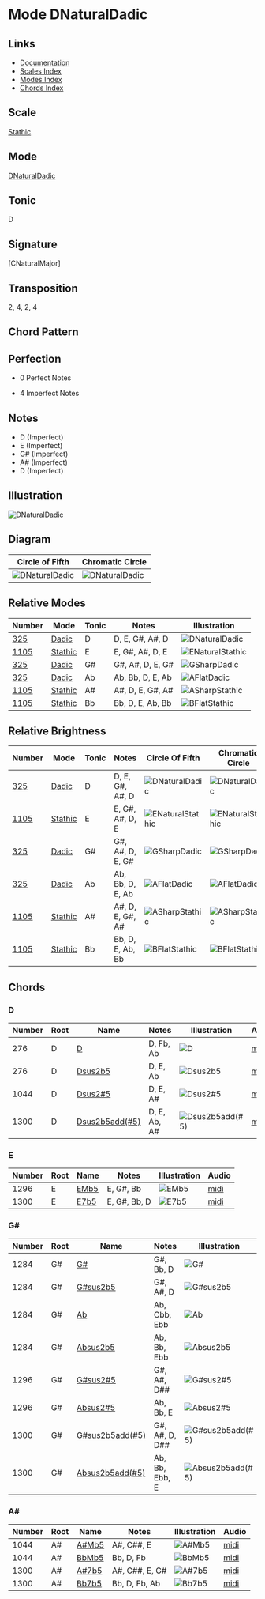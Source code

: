 # Mode DNaturalDadic

## Links

- [Documentation](README.md)
- [Scales Index](Scales.md)
- [Modes Index](Modes.md)
- [Chords Index](Chords.md)

## Scale

[Stathic](ScaleStathic.md)

## Mode

[DNaturalDadic](ModeDNaturalDadic.md)

## Tonic

D

## Signature

[CNaturalMajor]

## Transposition

2, 4, 2, 4

## Chord Pattern



## Perfection

 - 0 Perfect Notes

 - 4 Imperfect Notes

## Notes

- D (Imperfect)
- E (Imperfect)
- G# (Imperfect)
- A# (Imperfect)
- D (Imperfect)

## Illustration

![DNaturalDadic](ModeDNaturalDadic.png)

## Diagram

| Circle of Fifth | Chromatic Circle |
|-----------------|------------------|
| ![DNaturalDadic](CircleOfFifthModeDNaturalDadic.png) | ![DNaturalDadic](ChromaticCircleModeDNaturalDadic.png) |
## Relative Modes

| Number | Mode | Tonic | Notes | Illustration |
|--------|------|-------|-------|--------------|
| [325](https://ianring.com/musictheory/scales/325) | [Dadic](ModeDadic.md) | D | D, E, G#, A#, D | ![DNaturalDadic](ModeDNaturalDadic.png) |
| [1105](https://ianring.com/musictheory/scales/1105) | [Stathic](ModeStathic.md) | E | E, G#, A#, D, E | ![ENaturalStathic](ModeENaturalStathic.png) |
| [325](https://ianring.com/musictheory/scales/325) | [Dadic](ModeDadic.md) | G# | G#, A#, D, E, G# | ![GSharpDadic](ModeGSharpDadic.png) |
| [325](https://ianring.com/musictheory/scales/325) | [Dadic](ModeDadic.md) | Ab | Ab, Bb, D, E, Ab | ![AFlatDadic](ModeAFlatDadic.png) |
| [1105](https://ianring.com/musictheory/scales/1105) | [Stathic](ModeStathic.md) | A# | A#, D, E, G#, A# | ![ASharpStathic](ModeASharpStathic.png) |
| [1105](https://ianring.com/musictheory/scales/1105) | [Stathic](ModeStathic.md) | Bb | Bb, D, E, Ab, Bb | ![BFlatStathic](ModeBFlatStathic.png) |
## Relative Brightness

| Number | Mode | Tonic | Notes | Circle Of Fifth | Chromatic Circle |
|--------|------|-------|-------|-----------------|------------------|
| [325](https://ianring.com/musictheory/scales/325) | [Dadic](ModeDadic.md) | D | D, E, G#, A#, D | ![DNaturalDadic](CircleOfFifthModeDNaturalDadic.png) | ![DNaturalDadic](ChromaticCircleModeDNaturalDadic.png) 
| [1105](https://ianring.com/musictheory/scales/1105) | [Stathic](ModeStathic.md) | E | E, G#, A#, D, E | ![ENaturalStathic](CircleOfFifthModeENaturalStathic.png) | ![ENaturalStathic](ChromaticCircleModeENaturalStathic.png) 
| [325](https://ianring.com/musictheory/scales/325) | [Dadic](ModeDadic.md) | G# | G#, A#, D, E, G# | ![GSharpDadic](CircleOfFifthModeGSharpDadic.png) | ![GSharpDadic](ChromaticCircleModeGSharpDadic.png) 
| [325](https://ianring.com/musictheory/scales/325) | [Dadic](ModeDadic.md) | Ab | Ab, Bb, D, E, Ab | ![AFlatDadic](CircleOfFifthModeAFlatDadic.png) | ![AFlatDadic](ChromaticCircleModeAFlatDadic.png) 
| [1105](https://ianring.com/musictheory/scales/1105) | [Stathic](ModeStathic.md) | A# | A#, D, E, G#, A# | ![ASharpStathic](CircleOfFifthModeASharpStathic.png) | ![ASharpStathic](ChromaticCircleModeASharpStathic.png) 
| [1105](https://ianring.com/musictheory/scales/1105) | [Stathic](ModeStathic.md) | Bb | Bb, D, E, Ab, Bb | ![BFlatStathic](CircleOfFifthModeBFlatStathic.png) | ![BFlatStathic](ChromaticCircleModeBFlatStathic.png) 

## Chords

### D

| Number | Root | Name | Notes | Illustration | Audio |
|--------|------|------|-------|--------------|-------|
| 276 | D | [D](ChordDNaturalDiminishedFlatThird.md) | D, Fb, Ab | ![D](ChordDNaturalDiminishedFlatThirdRootPosition.png) | [midi](ChordDNaturalDiminishedFlatThirdRootPosition.mid) |
| 276 | D | [Dsus2b5](ChordDNaturalSuspendedSecondFlatFifth.md) | D, E, Ab | ![Dsus2b5](ChordDNaturalSuspendedSecondFlatFifthRootPosition.png) | [midi](ChordDNaturalSuspendedSecondFlatFifthRootPosition.mid) |
| 1044 | D | [Dsus2#5](ChordDNaturalSuspendedSecondSharpFifth.md) | D, E, A# | ![Dsus2#5](ChordDNaturalSuspendedSecondSharpFifthRootPosition.png) | [midi](ChordDNaturalSuspendedSecondSharpFifthRootPosition.mid) |
| 1300 | D | [Dsus2b5add(#5)](ChordDNaturalSuspendedSecondFlatFifthAddSharpFifth.md) | D, E, Ab, A# | ![Dsus2b5add(#5)](ChordDNaturalSuspendedSecondFlatFifthAddSharpFifthRootPosition.png) | [midi](ChordDNaturalSuspendedSecondFlatFifthAddSharpFifthRootPosition.mid) |

### E

| Number | Root | Name | Notes | Illustration | Audio |
|--------|------|------|-------|--------------|-------|
| 1296 | E | [EMb5](ChordENaturalMajorFlatFifth.md) | E, G#, Bb | ![EMb5](ChordENaturalMajorFlatFifthRootPosition.png) | [midi](ChordENaturalMajorFlatFifthRootPosition.mid) |
| 1300 | E | [E7b5](ChordENaturalDominantSeventhFlatFifth.md) | E, G#, Bb, D | ![E7b5](ChordENaturalDominantSeventhFlatFifthRootPosition.png) | [midi](ChordENaturalDominantSeventhFlatFifthRootPosition.mid) |

### G#

| Number | Root | Name | Notes | Illustration | Audio |
|--------|------|------|-------|--------------|-------|
| 1284 | G# | [G#](ChordGSharpDiminishedFlatThird.md) | G#, Bb, D | ![G#](ChordGSharpDiminishedFlatThirdRootPosition.png) | [midi](ChordGSharpDiminishedFlatThirdRootPosition.mid) |
| 1284 | G# | [G#sus2b5](ChordGSharpSuspendedSecondFlatFifth.md) | G#, A#, D | ![G#sus2b5](ChordGSharpSuspendedSecondFlatFifthRootPosition.png) | [midi](ChordGSharpSuspendedSecondFlatFifthRootPosition.mid) |
| 1284 | G# | [Ab](ChordAFlatDiminishedFlatThird.md) | Ab, Cbb, Ebb | ![Ab](ChordAFlatDiminishedFlatThirdRootPosition.png) | [midi](ChordAFlatDiminishedFlatThirdRootPosition.mid) |
| 1284 | G# | [Absus2b5](ChordAFlatSuspendedSecondFlatFifth.md) | Ab, Bb, Ebb | ![Absus2b5](ChordAFlatSuspendedSecondFlatFifthRootPosition.png) | [midi](ChordAFlatSuspendedSecondFlatFifthRootPosition.mid) |
| 1296 | G# | [G#sus2#5](ChordGSharpSuspendedSecondSharpFifth.md) | G#, A#, D## | ![G#sus2#5](ChordGSharpSuspendedSecondSharpFifthRootPosition.png) | [midi](ChordGSharpSuspendedSecondSharpFifthRootPosition.mid) |
| 1296 | G# | [Absus2#5](ChordAFlatSuspendedSecondSharpFifth.md) | Ab, Bb, E | ![Absus2#5](ChordAFlatSuspendedSecondSharpFifthRootPosition.png) | [midi](ChordAFlatSuspendedSecondSharpFifthRootPosition.mid) |
| 1300 | G# | [G#sus2b5add(#5)](ChordGSharpSuspendedSecondFlatFifthAddSharpFifth.md) | G#, A#, D, D## | ![G#sus2b5add(#5)](ChordGSharpSuspendedSecondFlatFifthAddSharpFifthRootPosition.png) | [midi](ChordGSharpSuspendedSecondFlatFifthAddSharpFifthRootPosition.mid) |
| 1300 | G# | [Absus2b5add(#5)](ChordAFlatSuspendedSecondFlatFifthAddSharpFifth.md) | Ab, Bb, Ebb, E | ![Absus2b5add(#5)](ChordAFlatSuspendedSecondFlatFifthAddSharpFifthRootPosition.png) | [midi](ChordAFlatSuspendedSecondFlatFifthAddSharpFifthRootPosition.mid) |

### A#

| Number | Root | Name | Notes | Illustration | Audio |
|--------|------|------|-------|--------------|-------|
| 1044 | A# | [A#Mb5](ChordASharpMajorFlatFifth.md) | A#, C##, E | ![A#Mb5](ChordASharpMajorFlatFifthRootPosition.png) | [midi](ChordASharpMajorFlatFifthRootPosition.mid) |
| 1044 | A# | [BbMb5](ChordBFlatMajorFlatFifth.md) | Bb, D, Fb | ![BbMb5](ChordBFlatMajorFlatFifthRootPosition.png) | [midi](ChordBFlatMajorFlatFifthRootPosition.mid) |
| 1300 | A# | [A#7b5](ChordASharpDominantSeventhFlatFifth.md) | A#, C##, E, G# | ![A#7b5](ChordASharpDominantSeventhFlatFifthRootPosition.png) | [midi](ChordASharpDominantSeventhFlatFifthRootPosition.mid) |
| 1300 | A# | [Bb7b5](ChordBFlatDominantSeventhFlatFifth.md) | Bb, D, Fb, Ab | ![Bb7b5](ChordBFlatDominantSeventhFlatFifthRootPosition.png) | [midi](ChordBFlatDominantSeventhFlatFifthRootPosition.mid) |

